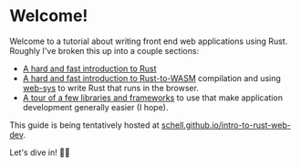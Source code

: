 # Welcome!
Welcome to a tutorial about writing front end web applications using Rust.
Roughly I've broken this up into a couple sections:

- [A hard and fast introduction to Rust](./1_rust.md)
- [A hard and fast introduction to Rust-to-WASM](./2_browser.md) compilation and
  using [web-sys](https://crates.io/crates/web-sys) to write Rust that runs in the
  browser.
- [A tour of a few libraries and frameworks](./3_frameworks.md) to use that make
  application development generally easier (I hope).

This guide is being tentatively hosted at
[schell.github.io/intro-to-rust-web-dev](http://schell.github.io/intro-to-rust-web/).

Let's dive in! 🏊🏽
